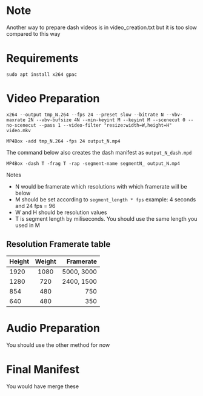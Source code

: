 # Note
Another way to prepare dash videos is in video_creation.txt but it is too slow compared to this way

# Requirements
```
sudo apt install x264 gpac
```

# Video Preparation
```
x264 --output tmp_N.264 --fps 24 --preset slow --bitrate N --vbv-maxrate 2N --vbv-bufsize 4N --min-keyint M --keyint M --scenecut 0 --no-scenecut --pass 1 --video-filter "resize:width=W,height=H" video.mkv
```

```
MP4Box -add tmp_N.264 -fps 24 output_N.mp4
```
The command below also creates the dash manifest as `output_N_dash.mpd`
```
MP4Box -dash T -frag T -rap -segment-name segmentN_ output_N.mp4
```

Notes
* N would be framerate which resolutions with which framerate will be below
* M should be set according to `segment_length * fps` example: 4 seconds and 24 fps = 96
* W and H should be resolution values
* T is segment length by miliseconds. You should use the same length you used in M

## Resolution Framerate table

| Height  | Weight   | Framerate  |
| ------- |:--------:| ----------:|
| 1920    | 1080     | 5000, 3000 |
| 1280    | 720      | 2400, 1500 |
| 854     | 480      | 750        |
| 640     | 480      | 350        |

# Audio Preparation
You should use the other method for now

# Final Manifest
You would have merge these 
